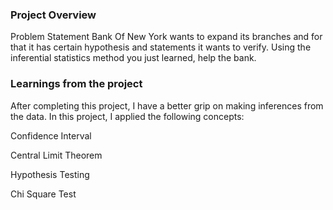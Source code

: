 ### Project Overview

 Problem Statement
Bank Of New York wants to expand its branches and for that it has certain hypothesis and statements it wants to verify. Using the inferential statistics method you just learned, help the bank.


### Learnings from the project

 After completing this project, I have a better grip on making inferences from the data. In this project, I applied the following concepts:

Confidence Interval

Central Limit Theorem

Hypothesis Testing

Chi Square Test


